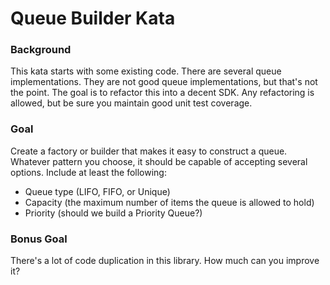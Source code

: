 # Queue Builder Kata

### Background
This kata starts with some existing code. There are several queue implementations. 
They are not good queue implementations, but that's not the point. 
The goal is to refactor this into a decent SDK. 
Any refactoring is allowed, but be sure you maintain good unit test coverage.

### Goal
Create a factory or builder that makes it easy to construct a queue. 
Whatever pattern you choose, it should be capable of accepting several options. Include at least the following:
 - Queue type (LIFO, FIFO, or Unique)
 - Capacity (the maximum number of items the queue is allowed to hold)
 - Priority (should we build a Priority Queue?)

### Bonus Goal
There's a lot of code duplication in this library. How much can you improve it?
